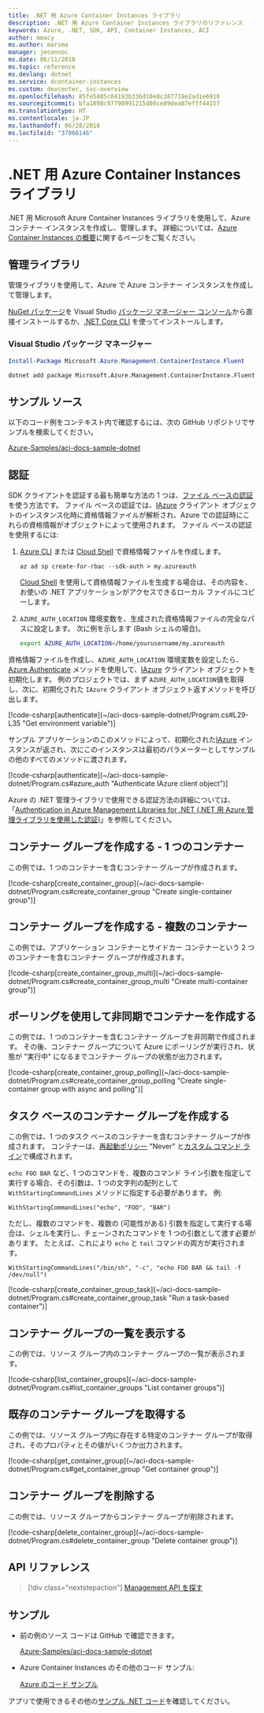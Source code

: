 ```yaml
---
title: .NET 用 Azure Container Instances ライブラリ
description: .NET 用 Azure Container Instances ライブラリのリファレンス
keywords: Azure, .NET, SDK, API, Container Instances, ACI
author: mmacy
ms.author: marsma
manager: jeconnoc
ms.date: 06/11/2018
ms.topic: reference
ms.devlang: dotnet
ms.service: dcontainer-instances
ms.custom: devcenter, svc-overview
ms.openlocfilehash: 85fe5485c04193b336d10e8c387719e2ad1e6910
ms.sourcegitcommit: bfa1898c97798991215d08ce89dea87efff44157
ms.translationtype: HT
ms.contentlocale: ja-JP
ms.lasthandoff: 06/28/2018
ms.locfileid: "37066146"
---
```

# <a name="azure-container-instances-libraries-for-net"></a>.NET 用 Azure Container Instances ライブラリ

.NET 用 Microsoft Azure Container Instances ライブラリを使用して、Azure コンテナー インスタンスを作成し、管理します。 詳細については、[Azure Container Instances の概要](/azure/container-instances/container-instances-overview)に関するページをご覧ください。

## <a name="management-library"></a>管理ライブラリ

管理ライブラリを使用して、Azure で Azure コンテナー インスタンスを作成して管理します。

[NuGet パッケージ](https://www.nuget.org/packages/Microsoft.Azure.Management.ContainerInstance.Fluent)を Visual Studio [パッケージ マネージャー コンソール][PackageManager]から直接インストールするか、[.NET Core CLI][DotNetCLI] を使ってインストールします。

### <a name="visual-studio-package-manager"></a>Visual Studio パッケージ マネージャー

```powershell
Install-Package Microsoft.Azure.Management.ContainerInstance.Fluent
```

```bash
dotnet add package Microsoft.Azure.Management.ContainerInstance.Fluent
```

## <a name="example-source"></a>サンプル ソース

以下のコード例をコンテキスト内で確認するには、次の GitHub リポジトリでサンプルを検索してください。

[Azure-Samples/aci-docs-sample-dotnet](https://github.com/Azure-Samples/aci-docs-sample-dotnet)

## <a name="authentication"></a>認証

SDK クライアントを認証する最も簡単な方法の 1 つは、[ファイル ベースの認証][sdk-auth]を使う方法です。 ファイル ベースの認証では、[IAzure][iazure] クライアント オブジェクトのインスタンス化時に資格情報ファイルが解析され、Azure での認証時にこれらの資格情報がオブジェクトによって使用されます。 ファイル ベースの認証を使用するには:

1. [Azure CLI](/cli/azure) または [Cloud Shell](https://shell.azure.com/) で資格情報ファイルを作成します。

   `az ad sp create-for-rbac --sdk-auth > my.azureauth`

   [Cloud Shell](https://shell.azure.com/) を使用して資格情報ファイルを生成する場合は、その内容を、お使いの .NET アプリケーションがアクセスできるローカル ファイルにコピーします。

2. `AZURE_AUTH_LOCATION` 環境変数を、生成された資格情報ファイルの完全なパスに設定します。 次に例を示します (Bash シェルの場合)。

   ```bash
   export AZURE_AUTH_LOCATION=/home/yourusername/my.azureauth
   ```

資格情報ファイルを作成し、`AZURE_AUTH_LOCATION` 環境変数を設定したら、[Azure.Authenticate][iazure-authenticate] メソッドを使用して、[IAzure][iazure] クライアント オブジェクトを初期化します。 例のプロジェクトでは、まず `AZURE_AUTH_LOCATION`値を取得し、次に、初期化された `IAzure` クライアント オブジェクト返すメソッドを呼び出します。

<!-- SOURCE REPO: https://github.com/Azure-Samples/aci-docs-sample-dotnet --> [!code-csharp[authenticate](~/aci-docs-sample-dotnet/Program.cs#L29-L35 "Get environment variable")]

サンプル アプリケーションのこのメソッドによって、初期化された[IAzure][iazure] インスタンスが返され、次にこのインスタンスは最初のパラメーターとしてサンプルの他のすべてのメソッドに渡されます。

<!-- SOURCE REPO: https://github.com/Azure-Samples/aci-docs-sample-dotnet --> [!code-csharp[authenticate](~/aci-docs-sample-dotnet/Program.cs#azure_auth "Authenticate IAzure client object")]

Azure の .NET 管理ライブラリで使用できる認証方法の詳細については、「[Authentication in Azure Management Libraries for .NET (.NET 用 Azure 管理ライブラリを使用した認証)][sdk-auth]」を参照してください。

## <a name="create-container-group---single-container"></a>コンテナー グループを作成する - 1 つのコンテナー

この例では、1 つのコンテナーを含むコンテナー グループが作成されます。

<!-- SOURCE REPO: https://github.com/Azure-Samples/aci-docs-sample-dotnet --> [!code-csharp[create_container_group](~/aci-docs-sample-dotnet/Program.cs#create_container_group "Create single-container group")]

## <a name="create-container-group---multiple-containers"></a>コンテナー グループを作成する - 複数のコンテナー

この例では、アプリケーション コンテナーとサイドカー コンテナーという 2 つのコンテナーを含むコンテナー グループが作成されます。

<!-- SOURCE REPO: https://github.com/Azure-Samples/aci-docs-sample-dotnet --> [!code-csharp[create_container_group_multi](~/aci-docs-sample-dotnet/Program.cs#create_container_group_multi "Create multi-container group")]

## <a name="asynchronous-container-create-with-polling"></a>ポーリングを使用して非同期でコンテナーを作成する

この例では、1 つのコンテナーを含むコンテナー グループを非同期で作成されます。 その後、コンテナー グループについて Azure にポーリングが実行され、状態が "実行中" になるまでコンテナー グループの状態が出力されます。

<!-- SOURCE REPO: https://github.com/Azure-Samples/aci-docs-sample-dotnet --> [!code-csharp[create_container_group_polling](~/aci-docs-sample-dotnet/Program.cs#create_container_group_polling "Create single-container group with async and polling")]

## <a name="create-task-based-container-group"></a>タスク ベースのコンテナー グループを作成する

この例では、1 つのタスク ベースのコンテナーを含むコンテナー グループが作成されます。 コンテナーは、[再起動ポリシー](/azure/container-instances/container-instances-restart-policy) "Never" と[カスタム コマンド ライン](/azure/container-instances/container-instances-restart-policy#command-line-override)で構成されます。

`echo FOO BAR` など、1 つのコマンドを、複数のコマンド ライン引数を指定して実行する場合、その引数は、1 つの文字列の配列として `WithStartingCommandLines` メソッドに指定する必要があります。 例: 

`WithStartingCommandLines("echo", "FOO", "BAR")`

ただし、複数のコマンドを、複数の (可能性がある) 引数を指定して実行する場合は、シェルを実行し、チェーンされたコマンドを 1 つの引数として渡す必要があります。 たとえば、これにより `echo` と `tail` コマンドの両方が実行されます。

`WithStartingCommandLines("/bin/sh", "-c", "echo FOO BAR && tail -f /dev/null")`

<!-- SOURCE REPO: https://github.com/Azure-Samples/aci-docs-sample-dotnet --> [!code-csharp[create_container_group_task](~/aci-docs-sample-dotnet/Program.cs#create_container_group_task "Run a task-based container")]

## <a name="list-container-groups"></a>コンテナー グループの一覧を表示する

この例では、リソース グループ内のコンテナー グループの一覧が表示されます。

<!-- SOURCE REPO: https://github.com/Azure-Samples/aci-docs-sample-dotnet --> [!code-csharp[list_container_groups](~/aci-docs-sample-dotnet/Program.cs#list_container_groups "List container groups")]

## <a name="get-an-existing-container-group"></a>既存のコンテナー グループを取得する

この例では、リソース グループ内に存在する特定のコンテナー グループが取得され、そのプロパティとその値がいくつか出力されます。

<!-- SOURCE REPO: https://github.com/Azure-Samples/aci-docs-sample-dotnet --> [!code-csharp[get_container_group](~/aci-docs-sample-dotnet/Program.cs#get_container_group "Get container group")]

## <a name="delete-a-container-group"></a>コンテナー グループを削除する

この例では、リソース グループからコンテナー グループが削除されます。

<!-- SOURCE REPO: https://github.com/Azure-Samples/aci-docs-sample-dotnet --> [!code-csharp[delete_container_group](~/aci-docs-sample-dotnet/Program.cs#delete_container_group "Delete container group")]

## <a name="api-reference"></a>API リファレンス

> [!div class="nextstepaction"]
> [Management API を探す](/dotnet/api/overview/azure/containerinstances/management)

## <a name="samples"></a>サンプル

* 前の例のソース コードは GitHub で確認できます。

  [Azure-Samples/aci-docs-sample-dotnet][aci-docs-sample-dotnet]

* Azure Container Instances のその他のコード サンプル:

  [Azure のコード サンプル][samples]

アプリで使用できるその他の[サンプル .NET コード](https://azure.microsoft.com/resources/samples/?platform=dotnet)を確認してください。

<!-- LINKS - External -->
[aci-docs-sample-dotnet]: https://github.com/Azure-Samples/aci-docs-sample-dotnet
[samples]: https://azure.microsoft.com/resources/samples/?sort=0&term=ACI
[sdk-auth]: https://github.com/Azure/azure-libraries-for-net/blob/master/AUTH.md

<!-- LINKS - Internal -->
[DotNetCLI]: /dotnet/core/tools/dotnet-add-package
[PackageManager]: /nuget/tools/package-manager-console
[iazure]: /dotnet/api/microsoft.azure.management.fluent.azure
[iazure-authenticate]: /dotnet/api/microsoft.azure.management.fluent.azure.authenticate
